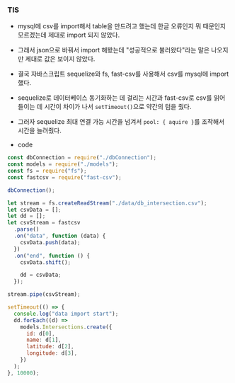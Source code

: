 ### TIS

- mysql에 csv를 import해서 table을 만드려고 했는데 한글 오류인지 뭐 때문인지 모르겠는데 제대로 import 되지 않았다.

- 그래서 json으로 바꿔서 import 해봤는데 "성공적으로 불러왔다"라는 말은 나오지만 제대로 값은 보이지 않았다.
- 결국 자바스크립트 sequelize와 fs, fast-csv를 사용해서 csv를 mysql에 import 했다.
- sequelize로 데이터베이스 동기화하는 데 걸리는 시간과 fast-csv로 csv를 읽어들이는 데 시간이 차이가 나서 `setTimeout()`으로 약간의 텀을 줬다.
- 그러자 sequelize 최대 연결 가능 시간을 넘겨서 `pool: { aquire }`를 조작해서 시간을 늘려줬다.
- code

```javascript
const dbConnection = require("./dbConnection");
const models = require("./models");
const fs = require("fs");
const fastcsv = require("fast-csv");

dbConnection();

let stream = fs.createReadStream("./data/db_intersection.csv");
let csvData = [];
let dd = [];
let csvStream = fastcsv
  .parse()
  .on("data", function (data) {
    csvData.push(data);
  })
  .on("end", function () {
    csvData.shift();

    dd = csvData;
  });

stream.pipe(csvStream);

setTimeout(() => {
  console.log("data import start");
  dd.forEach((d) =>
    models.Intersections.create({
      id: d[0],
      name: d[1],
      latitude: d[2],
      longitude: d[3],
    })
  );
}, 10000);
```
